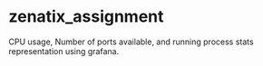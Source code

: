 # zenatix_assignment
CPU usage, Number of ports available, and running process stats representation using grafana.
